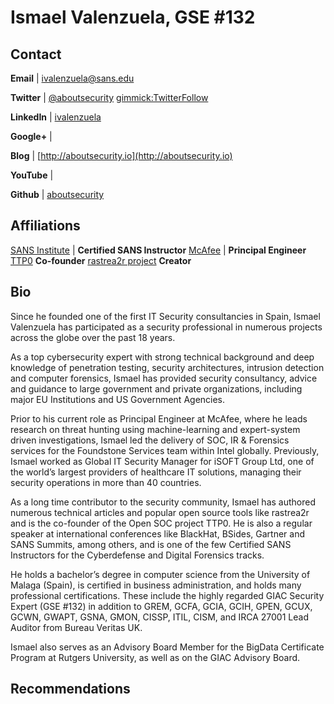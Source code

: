Ismael Valenzuela, GSE #132
=================

Contact
-------
**Email** | [ivalenzuela@sans.edu](mailto:ivalenzuela@sans.edu)

**Twitter** | [@aboutsecurity](http://twitter.com/aboutsecurity) [gimmick:TwitterFollow](@aboutsecurity)

**LinkedIn** | [ivalenzuela](http://linkedin.com/in/ivalenzuela)

**Google+** | []()

**Blog** | [http://aboutsecurity.io](http://aboutsecurity.io)

**YouTube** | []()

**Github** | [aboutsecurity](https://github.com/aboutsecurity)

Affiliations
-------
[SANS Institute](https://www.sans.org/instructors/ismael-valenzuela) | **Certified SANS Instructor**
[McAfee](https://securingtomorrow.mcafee.com/author/ismael-valenzuela/) | **Principal Engineer**
[TTP0](https://github.com/TTP0/info) **Co-founder**
[rastrea2r project](https://github.com/rastrea2r) **Creator**

Bio
-----------
 
Since he founded one of the first IT Security consultancies in Spain, Ismael Valenzuela has participated as a security professional in numerous projects across the globe over the past 18 years.

As a top cybersecurity expert with strong technical background and deep knowledge of penetration testing, security architectures, intrusion detection and computer forensics, Ismael has provided security consultancy, advice and guidance to large government and private organizations, including major EU Institutions and US Government Agencies.

Prior to his current role as Principal Engineer at McAfee, where he leads research on threat hunting using machine-learning and expert-system driven investigations, Ismael led the delivery of SOC, IR & Forensics services for the Foundstone Services team within Intel globally. Previously, Ismael worked as Global IT Security Manager for iSOFT Group Ltd, one of the world’s largest providers of healthcare IT solutions, managing their security operations in more than 40 countries.

As a long time contributor to the security community, Ismael has authored numerous technical articles and popular open source tools like rastrea2r  and is the co-founder of the Open SOC project TTP0. He is also a regular speaker at international conferences like BlackHat, BSides, Gartner and SANS Summits, among others, and is one of the few Certified SANS Instructors for the Cyberdefense and Digital Forensics tracks.

He holds a bachelor’s degree in computer science from the University of Malaga (Spain), is certified in business administration, and holds many professional certifications. These include the highly regarded GIAC Security Expert (GSE #132) in addition to GREM, GCFA, GCIA, GCIH, GPEN, GCUX, GCWN, GWAPT, GSNA, GMON, CISSP, ITIL, CISM, and IRCA 27001 Lead Auditor from Bureau Veritas UK.

Ismael also serves as an Advisory Board Member for the BigData Certificate Program at Rutgers University, as well as on the GIAC Advisory Board.

Recommendations
----------------
